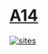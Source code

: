 ﻿# [A14](https://github.com/OS-Q/A14)

[![sites](http://182.61.61.133/link/resources/OSQ.png)](http://www.OS-Q.com)
